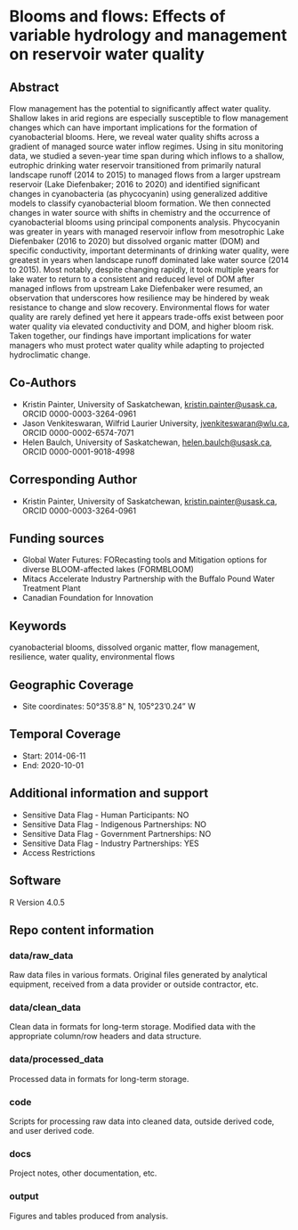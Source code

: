 # Blooms and flows: Effects of variable hydrology and management on reservoir water quality 

## Abstract

Flow management has the potential to significantly affect water quality. Shallow lakes in arid regions are especially susceptible to flow management changes which can have important implications for the formation of cyanobacterial blooms. Here, we reveal water quality shifts across a gradient of managed source water inflow regimes. Using in situ monitoring data, we studied a seven-year time span during which inflows to a shallow, eutrophic drinking water reservoir transitioned from primarily natural landscape runoff (2014 to 2015) to managed flows from a larger upstream reservoir (Lake Diefenbaker; 2016 to 2020) and identified significant changes in cyanobacteria (as phycocyanin) using generalized additive models to classify cyanobacterial bloom formation. We then connected changes in water source with shifts in chemistry and the occurrence of cyanobacterial blooms using principal components analysis. Phycocyanin was greater in years with managed reservoir inflow from mesotrophic Lake Diefenbaker (2016 to 2020) but dissolved organic matter (DOM) and specific conductivity, important determinants of drinking water quality, were greatest in years when landscape runoff dominated lake water source (2014 to 2015). Most notably, despite changing rapidly, it took multiple years for lake water to return to a consistent and reduced level of DOM after managed inflows from upstream Lake Diefenbaker were resumed, an observation that underscores how resilience may be hindered by weak resistance to change and slow recovery. Environmental flows for water quality are rarely defined yet here it appears trade-offs exist between poor water quality via elevated conductivity and DOM, and higher bloom risk. Taken together, our findings have important implications for water managers who must protect water quality while adapting to projected hydroclimatic change. 

## Co-Authors

- Kristin Painter, University of Saskatchewan, kristin.painter@usask.ca, ORCID 0000-0003-3264-0961
- Jason Venkiteswaran, Wilfrid Laurier University, jvenkiteswaran@wlu.ca, ORCID 0000-0002-6574-7071
- Helen Baulch, University of Saskatchewan, helen.baulch@usask.ca, ORCID 0000-0001-9018-4998

## Corresponding Author 

- Kristin Painter, University of Saskatchewan, kristin.painter@usask.ca, ORCID 0000-0003-3264-0961

## Funding sources

- Global Water Futures: FORecasting tools and Mitigation options for diverse BLOOM-affected lakes (FORMBLOOM)
- Mitacs Accelerate Industry Partnership with the Buffalo Pound Water Treatment Plant
- Canadian Foundation for Innovation 

## Keywords

cyanobacterial blooms, dissolved organic matter, flow management, resilience, water quality, environmental flows 

## Geographic Coverage

- Site coordinates: 50°35’8.8” N, 105°23’0.24” W

## Temporal Coverage

- Start: 2014-06-11
- End: 2020-10-01

## Additional information and support

- Sensitive Data Flag - Human Participants: NO
- Sensitive Data Flag - Indigenous Partnerships: NO
- Sensitive Data Flag - Government Partnerships: NO
- Sensitive Data Flag - Industry Partnerships: YES 
- Access Restrictions

## Software  

R Version 4.0.5  

## Repo content information

### data/raw_data

Raw data files in various formats. Original files generated by analytical equipment, received from a data provider or outside contractor, etc.

### data/clean_data

Clean data in formats for long-term storage. Modified data with the appropriate column/row headers and data structure.

### data/processed_data

Processed data in formats for long-term storage.

### code

Scripts for processing raw data into cleaned data, outside derived code, and user derived code.

### docs

Project notes, other documentation, etc.

### output

Figures and tables produced from analysis.
